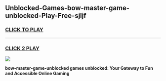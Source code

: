 
## Unblocked-Games-bow-master-game-unblocked-Play-Free-sjljf
<h3>
<a href="https://premium76.site?title=bow-master-game-unblocked&ref=15A">CLICK TO PLAY</a></h3>
<hr>

<h3>
<a href="https://premium76.site?title=bow-master-game-unblocked&ref=15A">CLICK 2 PLAY</a>
  
</h3>

<a href="https://premium76.site?title=bow-master-game-unblocked&ref=15A"><img src="https://clearcache.store/games.png"></a>


**bow-master-game-unblocked games unblocked: Your Gateway to Fun and Accessible Online Gaming**
